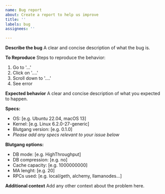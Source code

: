 ```yaml
---
name: Bug report
about: Create a report to help us improve
title: ''
labels: bug
assignees: ''

---
```


**Describe the bug**
A clear and concise description of what the bug is.

**To Reproduce**
Steps to reproduce the behavior:
1. Go to '...'
2. Click on '....'
3. Scroll down to '....'
4. See error

**Expected behavior**
A clear and concise description of what you expected to happen.

**Specs:**
 - OS: [e.g. Ubuntu 22.04, macOS 13]
 - Kernel: [e.g. Linux 6.2.0-27-generic]
 - Blutgang version: [e.g. 0.1.0]
 - *Please add any specs relevant to your issue below*

**Blutgang options:**
 - DB mode: [e.g. HighThroughput]
 - DB compression: [e.g. no]
 - Cache capacity: [e.g. 1000000000]
 - MA lenght: [e.g. 20]
 - RPCs used: [e.g. local/geth, alchemy, llamanodes...]

**Additional context**
Add any other context about the problem here.
